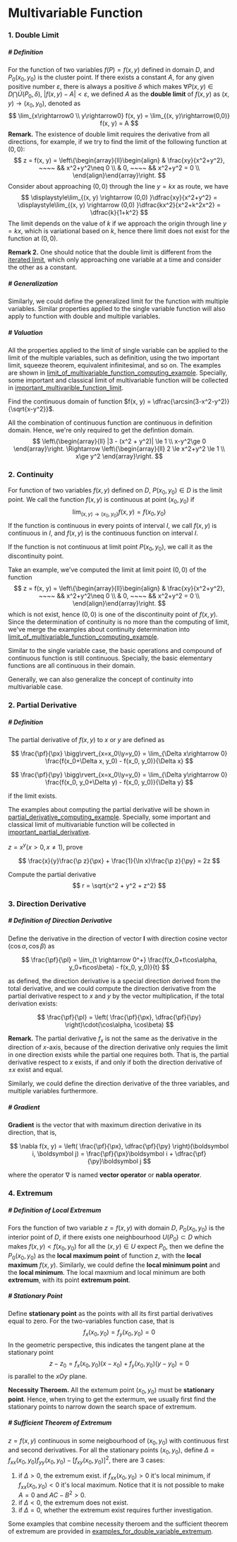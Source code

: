 # Multivariable Function

$$
\newcommand{\euler}{\text{e}}
\newcommand{\p}{\partial}
\newcommand{\px}{\p x}
\newcommand{\py}{\p y}
\newcommand{\pz}{\p z}
\newcommand{\pf}{\p f}
\newcommand{\pu}{\p u}
\newcommand{\pv}{\p v}
\newcommand{\pl}{\p \boldsymbol{l}}
\newcommand{\d}{\text{d}}
\newcommand{\dt}{\d t}
\newcommand{\dx}{\d x}
\newcommand{\dy}{\d y}
\newcommand{\dv}{\d v}
\newcommand{\dz}{\d z}
\newcommand{\du}{\d u}
$$

### 1. Double Limit

##### # Definition

For the function of two variables $f(P) = f(x, y)$ defined in domain $D$, and $P_0(x_0, y_0)$ is the cluster point.  If there exists a constant $A$, for any given positive number $\varepsilon$, there is always a positive $\delta$ which makes $\forall P(x, y)\in D\bigcap \dot U(P_0, \delta)$, $|f(x, y) - A| \lt\varepsilon$, we defined $A$ as the **double limit** of $f(x, y)$ as $(x, y)\rightarrow(x_0, y_0)$, denoted as
$$
\lim_{x\rightarrow0 \\ y\rightarrow0} f(x, y) = \lim_{(x, y)\rightarrow(0,0)} f(x, y) = A
$$
**Remark.** The existence of double limit requires the derivative from all directions, for example, if we try to find the limit of the following function at $(0,0)$:
$$
z = f(x, y) =
\left\{\begin{array}{ll}\begin{align}
& \frac{xy}{x^2+y^2}, ~~~~ && x^2+y^2\neq 0 \\
& 0, ~~~~ && x^2+y^2 = 0 \\
\end{align}\end{array}\right.
$$
Consider about approaching $(0,0)$ through the line $y=kx$ as route, we have
$$
\displaystyle\lim_{(x, y) \rightarrow (0,0) }\dfrac{xy}{x^2+y^2}
= \displaystyle\lim_{(x, y) \rightarrow (0,0) }\dfrac{kx^2}{x^2+k^2x^2}
= \dfrac{k}{1+k^2}
$$
The limit depends on the value of $k$ if we approach the origin through line $y = kx$, which is variational based on $k$, hence there limit does not exist for the function at $(0,0)$.

**Remark 2.** One should notice that the double limit is different from the [iterated limit](), which only approaching one variable at a time and consider the other as a constant.



##### # Generalization

Similarly, we could define the generalized limit for the function with multiple variables. Similar properties applied to the single variable function will also apply to function with double and multiple variables.



##### # Valuation

All the properties applied to the limit of single variable can be applied to the limit of the multiple variables, such as definition, using the two important limit, squeeze theorem, equivalent infinitesimal, and so on. The examples are shown in [limit_of_multivariable_function_computing_example](limit_of_multivariable_function_computing_example). Specially, some important and classical limit of multivariable function will be collected in [important_multivarible_function_limit](important_multivariable_function_limit).




Find the continuous domain of function $f(x, y) = \dfrac{\arcsin(3-x^2-y^2)}{\sqrt{x-y^2}}$.

All the combination of continuous function are continuous in definition domain. Hence, we're only required to get the defintion domain.
$$
\left\{\begin{array}{ll}
|3 - (x^2 + y^2)| \le 1 \\
x-y^2\ge 0
\end{array}\right.
\Rightarrow
\left\{\begin{array}{ll}
2 \le x^2+y^2 \le 1 \\
x\ge y^2
\end{array}\right.
$$





### 2. Continuity

For function of two variables $f(x, y)$ defined on $D$, $P(x_0, y_0)\in D$ is the limit point. We call the function $f(x, y)$ is continuous at point $(x_0, y_0)$ if
$$
\lim_{(x, y)\rightarrow(x_0, y_0)}f(x, y) = f(x_0, y_0)
$$
If the function is continuous in every points of interval $I$, we call $f(x, y)$ is continuous in $I$, and $f(x, y)$ is the continuous function on interval $I$.

If the function is not continuous at limit point $P(x_0, y_0)$, we call it as the discontinuity point.

Take an example, we've computed the limit at limit point $(0,0)$ of the function
$$
z = f(x, y) =
\left\{\begin{array}{ll}\begin{align}
& \frac{xy}{x^2+y^2}, ~~~~ && x^2+y^2\neq 0 \\
& 0, ~~~~ && x^2+y^2 = 0 \\
\end{align}\end{array}\right.
$$
which is not exist, hence $(0,0)$ is one of the discontinuity point of $f(x, y)$. Since the determination of continuity is no more than the computing of limit, we've merge the examples about continuity determination into [limit_of_multivariable_function_computing_example](limit_of_multivariable_function_computing_example).

Similar to the single variable case, the basic operations and compound of continuous function is still continuous. Specially, the basic elementary functions are all continuous in their domain.

Generally, we can also generalize the concept of continuity into multivariable case.





### 2. Partial Derivative

##### # Definition

The partial derivative of $f(x, y)$ to $x$ or $y$ are defined as

$$
\frac{\pf}{\px} \bigg\rvert_{x=x_0\\y=y_0} = \lim_{\Delta x\rightarrow 0} \frac{f(x_0+\Delta x, y_0) - f(x_0, y_0)}{\Delta x}
$$

$$
\frac{\pf}{\py} \bigg\rvert_{x=x_0\\y=y_0} = \lim_{\Delta y\rightarrow 0} \frac{f(x_0, y_0+\Delta y) - f(x_0, y_0)}{\Delta y}
$$

if the limit exists.



The examples about computing the partial derivative will be shown in [partial_derivative_computing_example](partial_derivative_computing_example). Specially, some important and classical limit of multivariable function will be collected in [important_partial_derivative](important_partial_derivative).





$z = x^y (x\gt 0, x\neq 1)$, prove

$$
\frac{x}{y}\frac{\p z}{\px} + \frac{1}{\ln x}\frac{\p z}{\py} = 2z
$$



Compute the partial derivative
$$
r = \sqrt{x^2 + y^2 + z^2}
$$





### 3. Direction Derivative

##### # Definition of Direction Derivative

Define the derivative in the direction of vector $\boldsymbol{l}$ with direction cosine vector $( \cos{\alpha}, \cos{\beta} )$ as

$$
\frac{\pf}{\pl} = \lim_{t \rightarrow 0^+} \frac{f(x_0+t\cos\alpha, y_0+t\cos\beta) - f(x_0, y_0)}{t}
$$

as defined, the direction derivative is a special direction derived from the total derivative, and we could compute the direction derivative from the partial derivative respect to $x$ and $y$ by the vector multiplication, if the total derivation exists:

$$
\frac{\pf}{\pl} = \left( \frac{\pf}{\px}, \dfrac{\pf}{\py} \right)\cdot(\cos\alpha, \cos\beta)
$$

**Remark.** The partial derivative $f_x$ is not the same as the derivative in the direction of $x$-axis, because of the direction derivative only requies the limit in one direction exists while the partial one requires both. That is, the partial derivative respect to $x$ exists, if and only if both the direction derivative of $\pm x$ exist and equal.

Similarly, we could define the direction derivative of the three variables, and multiple variables furthermore.



##### # Gradient

**Gradient** is the vector that with maximum direction derivative in its direction, that is, 

$$
\nabla f(x, y) = \left( \frac{\pf}{\px}, \dfrac{\pf}{\py} \right)(\boldsymbol i, \boldsymbol j) = \frac{\pf}{\px}\boldsymbol i + \dfrac{\pf}{\py}\boldsymbol j 
$$

where the operator $\nabla$ is named **vector operator** or **nabla operator**.





### 4. Extremum

##### # Definition of Local Extremum

Fors the function of two variable $z = f(x, y)$ with domain $D$, $P_0(x_0, y_0)$ is the interior point of $D$, if there exists one neighbourhood $U(P_0)\subset D$ which makes $f(x, y) < f(x_0, y_0)$ for all the $(x, y)\in U$ expect $P_0$, then we define the $P_0(x_0, y_0)$ as the **local maximum point** of function $z$, with the **local maximum** $f(x, y)$. Similarly, we could define the **local minimum point** and the **local minimum**. The local maxmium and local minimum are both **extremum**, with its point **extremum point**.



##### # Stationary Point

Define **stationary point** as the points with all its first partial derivatives equal to zero. For the two-variables function case, that is
$$
f_x(x_0, y_0) = f_y(x_0, y_0) = 0
$$
In the geometric perspective, this indicates the tangent plane at the stationary point
$$
z - z_0 = f_x(x_0, y_0)(x-x_0) + f_y(x_0,y_0)(y-y_0) = 0
$$
is parallel to the $xOy$ plane.

**Necessity Theroem.** All the extemum point $(x_0, y_0)$ must be **stationary point**. Hence, when trying to get the extermum, we usually first find the stationary points to narrow down the search space of extremum.



##### # Sufficient Theorem of Extremum

$z = f(x, y)$ continuous in some neigbourhood of $(x_0, y_0)$ with continuous first and second derivatives. For all the stationary points $(x_0, y_0)$, define $\Delta = f_{xx}(x_0, y_0)f_{yy}(x_0, y_0) - [f_{xy}(x_0, y_0)]^2$, there are 3 cases:

1. if $\Delta > 0$, the extremum exist. if $f_{xx}(x_0, y_0)>0$ it's local minimum, if $f_{xx}(x_0, y_0)<0$ it's local maximum. Notice that it is not possible to make $A = 0$ and $AC-B^2>0$. 
2. if $\Delta<0$, the extremum does not exist.
3. if $\Delta = 0$, whether the extremum exist requires further investigation.

Some examples that combine necessity theroem and the sufficient theorem of extremum are provided in [examples_for_double_variable_extremum](examples_for_double_variable_extremum.md).
